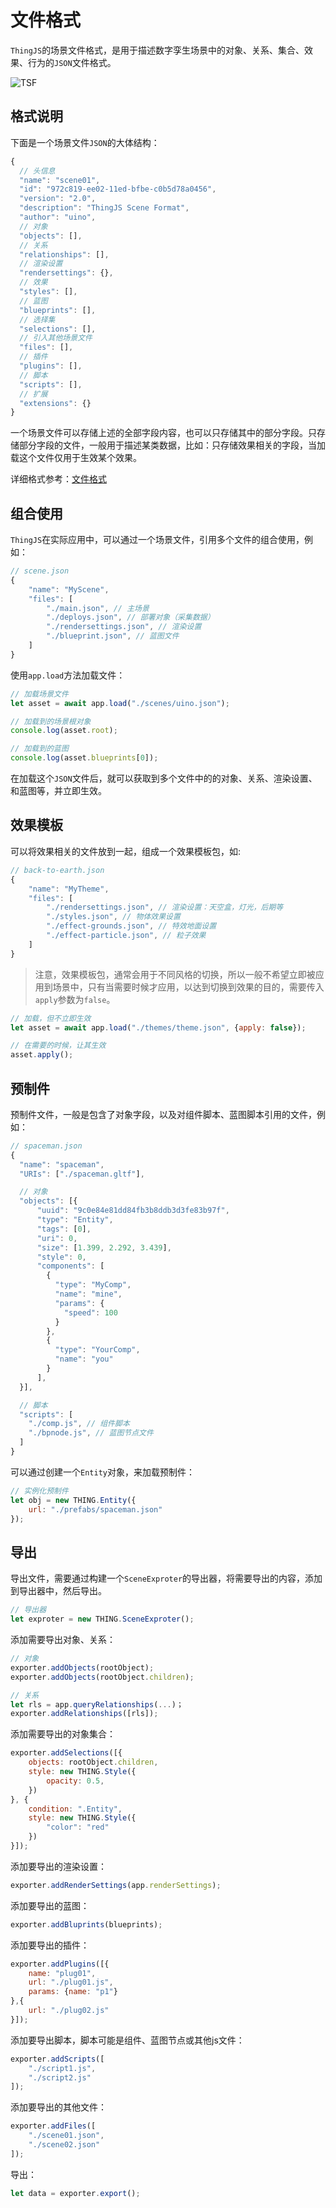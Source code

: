 # 文件格式
<!-- format -->

`ThingJS`的场景文件格式，是用于描述数字孪生场景中的对象、关系、集合、效果、行为的`JSON`文件格式。

![TSF](./images/tsf.png "TSF")

## 格式说明
下面是一个场景文件`JSON`的大体结构：
```javascript
{
  // 头信息
  "name": "scene01",
  "id": "972c819-ee02-11ed-bfbe-c0b5d78a0456",
  "version": "2.0",
  "description": "ThingJS Scene Format",
  "author": "uino",
  // 对象
  "objects": [],
  // 关系
  "relationships": [],
  // 渲染设置
  "rendersettings": {},
  // 效果
  "styles": [],
  // 蓝图
  "blueprints": [],
  // 选择集
  "selections": [],
  // 引入其他场景文件
  "files": [],
  // 插件
  "plugins": [],
  // 脚本
  "scripts": [],
  // 扩展
  "extensions": {}
}
```
一个场景文件可以存储上述的全部字段内容，也可以只存储其中的部分字段。只存储部分字段的文件，一般用于描述某类数据，比如：只存储效果相关的字段，当加载这个文件仅用于生效某个效果。

详细格式参考：[文件格式](../../formats/TSF.jsonc)

## 组合使用
`ThingJS`在实际应用中，可以通过一个场景文件，引用多个文件的组合使用，例如：
```javascript
// scene.json
{
    "name": "MyScene",
    "files": [
        "./main.json", // 主场景
        "./deploys.json", // 部署对象（采集数据）
        "./rendersettings.json", // 渲染设置
        "./blueprint.json", // 蓝图文件
    ]
}
```
使用`app.load`方法加载文件：
```javascript
// 加载场景文件
let asset = await app.load("./scenes/uino.json");

// 加载到的场景根对象
console.log(asset.root);

// 加载到的蓝图
console.log(asset.blueprints[0]);
```
在加载这个`JSON`文件后，就可以获取到多个文件中的的对象、关系、渲染设置、和蓝图等，并立即生效。


## 效果模板
可以将效果相关的文件放到一起，组成一个效果模板包，如:

```javascript
// back-to-earth.json
{
    "name": "MyTheme",
    "files": [
        "./rendersettings.json", // 渲染设置：天空盒，灯光，后期等
        "./styles.json", // 物体效果设置
        "./effect-grounds.json", // 特效地面设置
        "./effect-particle.json", // 粒子效果
    ]
}
```

> 注意，效果模板包，通常会用于不同风格的切换，所以一般不希望立即被应用到场景中，只有当需要时候才应用，以达到切换到效果的目的，需要传入`apply`参数为`false`。

```javascript
// 加载，但不立即生效
let asset = await app.load("./themes/theme.json", {apply: false});

// 在需要的时候，让其生效
asset.apply();
```

## 预制件
预制件文件，一般是包含了对象字段，以及对组件脚本、蓝图脚本引用的文件，例如：
```javascript
// spaceman.json
{
  "name": "spaceman",
  "URIs": ["./spaceman.gltf"],  

  // 对象
  "objects": [{
      "uuid": "9c0e84e81dd84fb3b8ddb3d3fe83b97f",
      "type": "Entity",
      "tags": [0],
      "uri": 0,
      "size": [1.399, 2.292, 3.439],
      "style": 0,
      "components": [
        {
          "type": "MyComp",
          "name": "mine",
          "params": {
            "speed": 100
          }
        },
        {
          "type": "YourComp",
          "name": "you"
        }
      ],
  }],

  // 脚本
  "scripts": [
    "./comp.js", // 组件脚本
    "./bpnode.js", // 蓝图节点文件    
  ]
}
```

可以通过创建一个`Entity`对象，来加载预制件：
```javascript
// 实例化预制件
let obj = new THING.Entity({
    url: "./prefabs/spaceman.json"
});
```

## 导出
导出文件，需要通过构建一个`SceneExproter`的导出器，将需要导出的内容，添加到导出器中，然后导出。

```javascript
// 导出器
let exproter = new THING.SceneExproter();
```

添加需要导出对象、关系：
```javascript
// 对象
exporter.addObjects(rootObject);
exporter.addObjects(rootObject.children);

// 关系
let rls = app.queryRelationships(...)；
exporter.addRelationships([rls]);
```

添加需要导出的对象集合：
```javascript
exporter.addSelections([{
    objects: rootObject.children,
    style: new THING.Style({
        opacity: 0.5,
    })
}, {
    condition: ".Entity",
    style: new THING.Style({
        "color": "red"
    })
}]);
```

添加要导出的渲染设置：
```javascript
exporter.addRenderSettings(app.renderSettings);
```

添加要导出的蓝图：
```javascript
exporter.addBluprints(blueprints);
```

添加要导出的插件：
```javascript
exporter.addPlugins([{
    name: "plug01",
    url: "./plug01.js",
    params: {name: "p1"}
},{
    url: "./plug02.js"
}]);
```

添加要导出脚本，脚本可能是组件、蓝图节点或其他js文件：
```javascript
exporter.addScripts([
    "./script1.js",
    "./script2.js"
]);
```

添加要导出的其他文件：
```javascript
exporter.addFiles([
    "./scene01.json",
    "./scene02.json"
]);
```

导出：
```javascript
let data = exporter.export();
```

